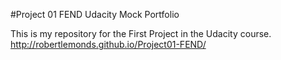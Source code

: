 #Project 01 FEND Udacity Mock Portfolio

This is my repository for the First Project in the Udacity course.
http://robertlemonds.github.io/Project01-FEND/
